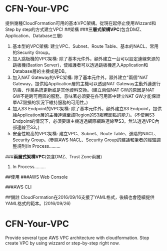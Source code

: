 # CFN-Your-VPC
提供幾種CloudFormation可用的基本VPC架構。從現在起停止使用Wizzard和Step by step的方式建立VPC!
##架構
###**三層式架構VPC**(包含DMZ、Application、Database三層)
1. 基本型的VPC架構: 建立VPC、Subnet、Route Table、基本的NACL、常用的Security Group。
2. 加入跳板機的VPC架構: 除了基本元件外，額外建立一台可以設定連線來源的跳板機(Bastion Server)，使維護者可以透過跳板機進入Application和Database層的主機或是DB。
3. 加入NAT Gateway的VPC架構: 除了基本元件外，額外建立"兩個"NAT Gateway，提供給Application層的主機可以透過NAT Gateway主動外連進行防毒、作業系統更新或是其他資料交換。(建立兩個NAT GW的原因是NAT GW不是跨可用區的服務，意味著必須要在各可用區中建立NAT GW才能保證單AZ毀損的狀況下維持服務的可用性。)
4. 加入S3 Endpoint的VPC架構: 除了基本元件外，額外建立S3 Endpoint，提供給Application層的主機連線至該Region的S3服務節點的能力。(不使用S3 Endpoint的情況下，必須要讓主機透過網際網路連線至S3。無法透過VPC內部連線至S3。)
5. 安全性較高的VPC架構: 建立VPC、Subnet、Route Table、進階的NACL、Security Group。(參照AWS NACL、Security Group的建議和筆者的經驗調整規則)In Process.........

###**兩層式架構VPC**(包含DMZ、Trust Zone兩層)
1. In Process.........

##使用
###AWS Web Console

###AWS CLI

##備註
CloudFormation在2016/09/16支援了YAML格式，後續也會陸續提供YAML格式的範本。(2016/09/26)
# CFN-Your-VPC
Provide several type AWS VPC architecture with cloudformation. Stop create VPC by using wizzard or step-by-step right now.
